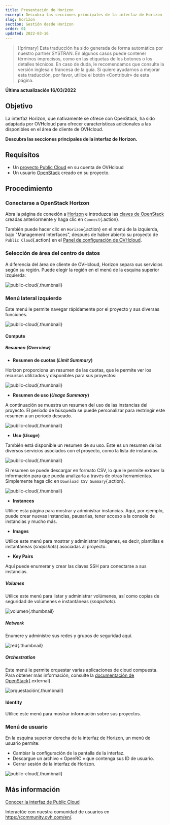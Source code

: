 ```yaml
---
title: Presentación de Horizon
excerpt: Descubra las secciones principales de la interfaz de Horizon
slug: horizon
section: Gestión desde Horizon
order: 01
updated: 2022-03-16
---
```


> [!primary]
> Esta traducción ha sido generada de forma automática por nuestro partner SYSTRAN. En algunos casos puede contener términos imprecisos, como en las etiquetas de los botones o los detalles técnicos. En caso de duda, le recomendamos que consulte la versión inglesa o francesa de la guía. Si quiere ayudarnos a mejorar esta traducción, por favor, utilice el botón «Contribuir» de esta página.
>

**Última actualización 16/03/2022**

## Objetivo

La interfaz Horizon, que nativamente se ofrece con OpenStack, ha sido adaptada por OVHcloud para ofrecer características adicionales a las disponibles en el área de cliente de OVHcloud.

**Descubra las secciones principales de la interfaz de Horizon.**

## Requisitos

- Un [proyecto Public Cloud](https://docs.ovh.com/us/es/public-cloud/crear_su_primer_proyecto_de_public_cloud/) en su cuenta de OVHcloud
- Un usuario [OpenStack](../crear-y-eliminar-un-usuario-de-openstack/) creado en su proyecto.

## Procedimiento

### Conectarse a OpenStack Horizon

Abra la página de conexión a [Horizon](https://horizon.cloud.ovh.net/auth/login/) e introduzca las [claves de OpenStack](../crear-y-eliminar-un-usuario-de-openstack/) creadas anteriormente y haga clic en `Connect`{.action}.

También puede hacer clic en `Horizon`{.action} en el menú de la izquierda, bajo "Management Interfaces", después de haber abierto su proyecto de `Public Cloud`{.action} en el [Panel de configuración de OVHcloud](https://ca.ovh.com/auth/?action=gotomanager&from=https://www.ovh.com/world/&ovhSubsidiary=ws).

### Selección de área del centro de datos

A diferencia del área de cliente de OVHcloud, Horizon separa sus servicios según su región. Puede elegir la región en el menú de la esquina superior izquierda:

![public-cloud](images/region2021.png){.thumbnail}

### Menú lateral izquierdo

Este menú le permite navegar rápidamente por el proyecto y sus diversas funciones.

![public-cloud](images/leftmenu2021.png){.thumbnail}

#### Compute

##### **Resumen (*Overview*)**

- **Resumen de cuotas (*Limit Summary*)**

Horizon proporciona un resumen de las cuotas, que le permite ver los recursos utilizados y disponibles para sus proyectos:

![public-cloud](images/quotas2021.png){.thumbnail}

- **Resumen de uso (*Usage Summary*)**

A continuación se muestra un resumen del uso de las instancias del proyecto. El período de búsqueda se puede personalizar para restringir este resumen a un período deseado.

![public-cloud](images/usagesummary2021.png){.thumbnail}

- **Uso (*Usage*)** 

También está disponible un resumen de su uso. Este es un resumen de los diversos servicios asociados con el proyecto, como la lista de instancias.

![public-cloud](images/usage2021.png){.thumbnail}

El resumen se puede descargar en formato CSV, lo que le permite extraer la información para que pueda analizarla a través de otras herramientas. Simplemente haga clic en `Download CSV Summary`{.action}.

![public-cloud](images/csv2021.png){.thumbnail}

- **Instances**

Utilice esta página para mostrar y administrar instancias. Aquí, por ejemplo, puede crear nuevas instancias, pausarlas, tener acceso a la consola de instancias y mucho más.

- **Images**

Utilice este menú para mostrar y administrar imágenes, es decir, plantillas e instantáneas (*snapshots*) asociadas al proyecto.

- **Key Pairs**

Aquí puede enumerar y crear las claves SSH para conectarse a sus instancias.

##### **Volumes**

Utilice este menú para listar y administrar volúmenes, así como copias de seguridad de volúmenes e instantáneas (*snapshots*).

![volumen](images/volumes2021.png){.thumbnail}

##### **Network**

Enumere y administre sus redes y grupos de seguridad aquí. 

![red](images/network2021.png){.thumbnail}

##### **Orchestration**

Este menú le permite orquestar varias aplicaciones de cloud compuesta.<br>
Para obtener más información, consulte la [documentación de OpenStack](https://docs.openstack.org/horizon/pike/user/stacks.html){.external}.

![orquestación](images/orchestration2021.png){.thumbnail}

#### Identity

Utilice este menú para mostrar información sobre sus proyectos.

### Menú de usuario

En la esquina superior derecha de la interfaz de Horizon, un menú de usuario permite: 

- Cambiar la configuración de la pantalla de la interfaz.
- Descargue un archivo « OpenRC » que contenga sus ID de usuario.
- Cerrar sesión de la interfaz de Horizon.

![public-cloud](images/username2021.png){.thumbnail}

## Más información

[Conocer la interfaz de Public Cloud](https://docs.ovh.com/us/es/public-cloud/interfaz-de-public-cloud/)
 
Interactúe con nuestra comunidad de usuarios en <https://community.ovh.com/en/>.